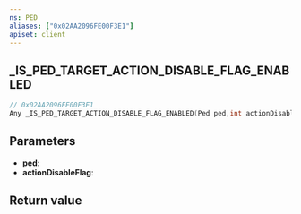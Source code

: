 ```yaml
---
ns: PED
aliases: ["0x02AA2096FE00F3E1"]
apiset: client
---
```

## _IS_PED_TARGET_ACTION_DISABLE_FLAG_ENABLED

```c
// 0x02AA2096FE00F3E1
Any _IS_PED_TARGET_ACTION_DISABLE_FLAG_ENABLED(Ped ped,int actionDisableFlag);
```


## Parameters
* **ped**:
* **actionDisableFlag**:

## Return value